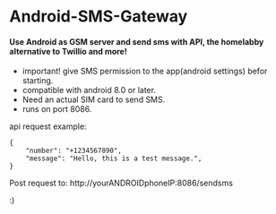 # Android-SMS-Gateway
#### Use Android as GSM server and send sms with API, the homelabby alternative to Twillio and more!
- important! give SMS permission to the app(android settings) befor starting.
- compatible with android 8.0 or later.
- Need an actual SIM card to send SMS.
- runs on port 8086.

api request example:
```
{
    "number": "+1234567890",
    "message": "Hello, this is a test message.",
}

```
Post request to: http://yourANDROIDphoneIP:8086/sendsms

:)